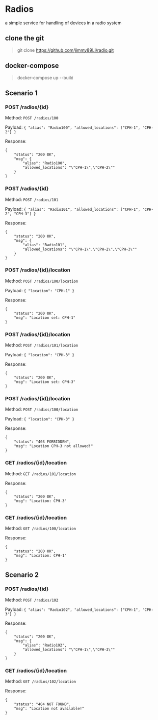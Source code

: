 # Radios
a simple service for handling of devices in a radio system

## clone the git
> git clone https://github.com/jimmy89Li/radio.git

## docker-compose
> docker-compose up --build


## Scenario 1


### POST /radios/{id}

Method: `POST /radios/100`

Payload: `{ "alias": "Radio100", "allowed_locations": ["CPH-1", "CPH-2"] }`

Response:
```
{
    "status": "200 OK",
    "msg": {
        "alias": "Radio100",
        "allowed_locations": "\"CPH-1\",\"CPH-2\""
    }
}
```

### POST /radios/{id}

Method: `POST /radios/101`

Payload: `{ "alias": "Radio101", "allowed_locations": ["CPH-1", "CPH-2", "CPH-3"] }`

Response:
```
{
    "status": "200 OK",
    "msg": {
        "alias": "Radio101",
        "allowed_locations": "\"CPH-1\",\"CPH-2\",\"CPH-3\""
    }
}
```

### POST /radios/{id}/location

Method: `POST /radios/100/location`

Payload: `{ "location": "CPH-1" }`

Response:
```
{
    "status": "200 OK",
    "msg": "Location set: CPH-1"
}
```

### POST /radios/{id}/location

Method: `POST /radios/101/location`

Payload: `{ "location": "CPH-3" }`

Response:
```
{
    "status": "200 OK",
    "msg": "Location set: CPH-3"
}
```

### POST /radios/{id}/location

Method: `POST /radios/100/location`

Payload: `{ "location": "CPH-3" }`

Response:
```
{
    "status": "403 FORBIDDEN",
    "msg": "Location CPH-3 not allowed!"
}
```

### GET /radios/{id}/location

Method: `GET /radios/101/location`

Response:
```
{
    "status": "200 OK",
    "msg": "Location: CPH-3"
}
```

### GET /radios/{id}/location

Method: `GET /radios/100/location`

Response:
```
{
    "status": "200 OK",
    "msg": "Location: CPH-1"
}
```


## Scenario 2


### POST /radios/{id}

Method: `POST /radios/102`

Payload: `{ "alias": "Radio102", "allowed_locations": ["CPH-1", "CPH-3"] }`

Response:
```
{
    "status": "200 OK",
    "msg": {
        "alias": "Radio102",
        "allowed_locations": "\"CPH-1\",\"CPH-3\""
    }
}
```


### GET /radios/{id}/location

Method: `GET /radios/102/location`

Response:
```
{
    "status": "404 NOT FOUND",
    "msg": "Location not available!"
}
```